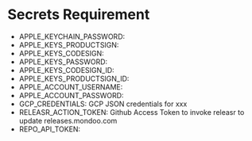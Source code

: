# Secrets Requirement

- APPLE_KEYCHAIN_PASSWORD: 
- APPLE_KEYS_PRODUCTSIGN:
- APPLE_KEYS_CODESIGN:  
- APPLE_KEYS_PASSWORD:
- APPLE_KEYS_CODESIGN_ID:
- APPLE_KEYS_PRODUCTSIGN_ID:
- APPLE_ACCOUNT_USERNAME:
- APPLE_ACCOUNT_PASSWORD:
- GCP_CREDENTIALS: GCP JSON credentials for xxx
- RELEASR_ACTION_TOKEN: Github Access Token to invoke releasr to update releases.mondoo.com
- REPO_API_TOKEN: 
